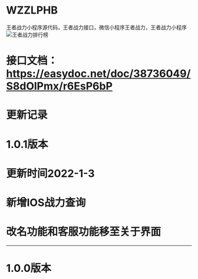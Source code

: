 # WZZLPHB 
王者战力小程序源代码，王者战力接口，微信小程序王者战力，王者战力小程序 
![王者战力排行榜](http://cc.cxkf.cc/images/wzzlphb.jpg)

# 接口文档：https://easydoc.net/doc/38736049/S8dOlPmx/r6EsP6bP

# 更新记录
# 1.0.1版本
# 更新时间2022-1-3
# 新增IOS战力查询
# 改名功能和客服功能移至关于界面
---------------
# 1.0.0版本
